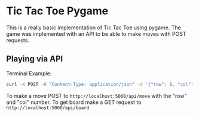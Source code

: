 # Tic Tac Toe Pygame

This is a really basic implementation of Tic Tac Toe using pygame.
The game was implemented with an API to be able to make moves with POST requests.

## Playing via API

Terminal Example:
```bash
curl -X POST -H "Content-Type: application/json" -d '{"row": 0, "col": 0}' http://localhost:5000/api/move
```

To make a move POST to `http://localhost:5000/api/move` with the "row" and "col" number.
To get board make a GET request to `http://localhost:5000/api/board`